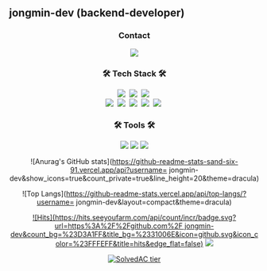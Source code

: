 ## jongmin-dev (backend-developer)

<h3 align="center">  Contact  </h3>
<p align="center">
  <a href="mailto:chungjm@gmail.com">
     <img src="https://img.shields.io/badge/Gmail-d14836?style=flat-square&logo=Gmail&logoColor=white&link=mailto:chungjm0711@gmail.com"/>
  </a>
</p>

<h3 align="center"> 🛠 Tech Stack 🛠 </h3>

<p align="center">
  <img src="https://img.shields.io/badge/Java-02569B?style=flat-square&logo=Java&logoColor=white"/></a>&nbsp 
  <img src="https://img.shields.io/badge/Python-3178C6?style=flat-square&logo=Python&logoColor=white"/></a>&nbsp
  <img src="https://img.shields.io/badge/JavaScript-F7DF1E?style=flat&logo=JavaScript&logoColor=white"/>&nbsp 
  <br>
  <img src="https://img.shields.io/badge/Spring-369F36?style=flat-square&logo=Spring&logoColor=white"/></a>&nbsp 
  <img src="https://img.shields.io/badge/SpringBoot-369F36?style=flat-square&logo=SpringBoot&logoColor=white"/></a>&nbsp 
  <img src="https://img.shields.io/badge/Spring Data JPA-28B4B4?style=flat-square&logo=Hibernate&logoColor=white"/></a>&nbsp 
  <img src="https://img.shields.io/badge/MySQL-5C6BC0?style=flat-square&logo=mySQL&logoColor=white"/></a>&nbsp 
  <img src="https://img.shields.io/badge/H2-5a5a5a?style=flat-square"/></a>&nbsp   
</p>

<h3 align="center"> 🛠 Tools  🛠 </h3> 

<p align="center">
  <img src="https://img.shields.io/badge/IntelliJ-147EFB?style=flat&logo=IntelliJ&logoColor=white"/> 
  <img src="https://img.shields.io/badge/Pycharm-000000?style=flat&logo=Pycharm&logoColor=white"/>
  <img src="https://img.shields.io/badge/Postman-FF6C37?style=flat&logo=Postman&logoColor=white"/>
</p>

<div align=center>
  
![Anurag's GitHub stats](https://github-readme-stats-sand-six-91.vercel.app/api?username=
jongmin-dev&show_icons=true&count_private=true&line_height=20&theme=dracula)

![Top Langs](https://github-readme-stats.vercel.app/api/top-langs/?username=
jongmin-dev&layout=compact&theme=dracula)
</div>
  
<div align=center>
  
[![Hits](https://hits.seeyoufarm.com/api/count/incr/badge.svg?url=https%3A%2F%2Fgithub.com%2F
jongmin-dev&count_bg=%23D3A1FF&title_bg=%2331006E&icon=github.svg&icon_color=%23FFFEFF&title=hits&edge_flat=false)](https://hits.seeyoufarm.com)
<a href="https://github.com/
jongmin-dev"><img src="https://img.shields.io/github/followers/
jongmin-dev?logoColor=%5C&style=social"/> </a> 
  
[![SolvedAC tier](http://mazassumnida.wtf/api/v2/generate_badge?boj=chungjm0711)](https://solved.ac/chungjm0711)
  
</div>

